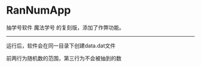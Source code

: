 # RanNumApp
抽学号软件 魔法学号 的复刻版，添加了作弊功能。

-----------------------------------------------

运行后，软件会在同一目录下创建data.dat文件

前两行为随机数的范围，第三行为不会被抽到的数
